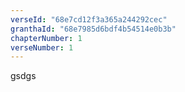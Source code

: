 ```yaml
---
verseId: "68e7cd12f3a365a244292cec"
granthaId: "68e7985d6bdf4b54514e0b3b"
chapterNumber: 1
verseNumber: 1
---
```


gsdgs
